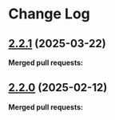 # Change Log

## [2.2.1](https://github.com/networknt/graphql-petstore/tree/2.2.1) (2025-03-22)


**Merged pull requests:**


## [2.2.0](https://github.com/networknt/graphql-petstore/tree/2.2.0) (2025-02-12)


**Merged pull requests:**




